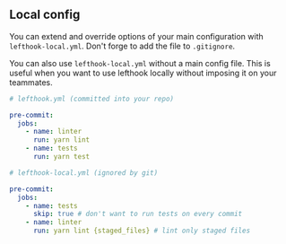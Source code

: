 ## Local config

You can extend and override options of your main configuration with `lefthook-local.yml`. Don't forge to add the file to `.gitignore`.

You can also use `lefthook-local.yml` without a main config file. This is useful when you want to use lefthook locally without imposing it on your teammates.

```yml
# lefthook.yml (committed into your repo)

pre-commit:
  jobs:
    - name: linter
      run: yarn lint
    - name: tests
      run: yarn test
```

```yml
# lefthook-local.yml (ignored by git)

pre-commit:
  jobs:
    - name: tests
      skip: true # don't want to run tests on every commit
    - name: linter
      run: yarn lint {staged_files} # lint only staged files
```
